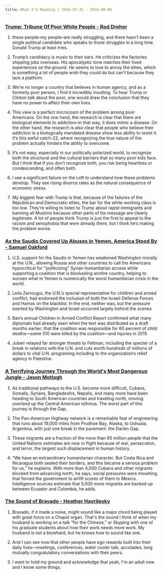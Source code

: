 ```yaml
---
title: What I'm Reading | 2016-07-31 - 2016-08-06
---
```


### [Trump: Tribune Of Poor White People - Rod Dreher](http://www.theamericanconservative.com/dreher/trump-us-politics-poor-whites/)

1. these people–my people–are really struggling, and there hasn’t been a single political candidate who speaks to those struggles in a long time.  Donald Trump at least tries.

2. Trump’s candidacy is music to their ears.  He criticizes the factories shipping jobs overseas.  His apocalyptic tone matches their lived experiences on the ground.  He seems to love to annoy the elites, which is something a lot of people wish they could do but can’t because they lack a platform.

3. We’re no longer a country that believes in human agency, and as a formerly poor person, I find it incredibly insulting.  To hear Trump or Clinton talk about the poor, one would draw the conclusion that they have no power to affect their own lives.

4. This view is a perfect microcosm of the problem among poor Americans.  On the one hand, the research is clear that there are biological elements to addiction–in that way, it does mimic a disease.  On the other hand, the research is also clear that people who believe their addiction is a biologically mandated disease show less ability to resist it.  It’s this awful catch-22, where recognizing the true nature of the problem actually hinders the ability to overcome.

5. It’s not easy, especially in our politically polarized world, to recognize both the structural and the cultural barriers that so many poor kids face.  But I think that if you don’t recognize both, you risk being heartless or condescending, and often both.

6. I see a significant failure on the Left to understand how these problems develop.  They see rising divorce rates as the natural consequence of economic stress.

7. My biggest fear with Trump is that, because of the failures of the Republican and Democratic elites, the bar for the white working class is too low.  They’re willing to listen to Trump about rapist immigrants and banning all Muslims because other parts of his message are clearly legitimate.  A lot of people think Trump is just the first to appeal to the racism and xenophobia that were already there, but I think he’s making the problem worse.

### [As the Saudis Covered Up Abuses in Yemen, America Stood By - Samuel Oakford](http://www.politico.com/magazine/story/2016/07/saudi-arabia-yemen-russia-syria-foreign-policy-united-nations-blackmail-214124)

1. U.S. support for the Saudis in Yemen has weakened Washington morally at the U.N., allowing Russia and other countries to call the Americans hypocritical for "politicizing" Syrian humanitarian access while supporting a coalition that is blockading anntire country, helping to worsen what in Yemen is numerically the worst humanitarian crisis in the world.

2. Leila Zerrougui, the U.N.’s special representative for children and armed conflict, had endorsed the inclusion of both the Israeli Defense Forces and Hamas on the blacklist. In the end, neither was, but the pressure exerted by Washington and Israel occurred largely behind the scenes

3. Ban’s annual Children in Armed Conflict Report confirmed what many diplomats had already seen when the text was distributed as a draft months earlier: that the coalition was responsible for 60 percent of child deaths—some 510 were killed by the coalition—and injuries in 2015

4. Jubeir relayed far stronger threats to Feltman, including the specter of a break in relations with the U.N. and cuts worth hundreds of millions of dollars to vital U.N. programing including to the organization’s relief agency in Palestine.

### [A Terrifying Journey Through the World's Most Dangerous Jungle - Jason Motlagh](http://www.outsideonline.com/2098801/skull-stake-darien-gap)

1. As traditional pathways to the U.S. become more difficult, Cubans, Somalis, Syrians, Bangladeshis, Nepalis, and many more have been heading to South American countries and traveling north, moving overland up the Central American isthmus. The worst part of this journey is through the Gap.

2. The Pan-American Highway network is a remarkable feat of engineering that runs about 19,000 miles from Prudhoe Bay, Alaska, to Ushuaia, Argentina, with just one break in the pavement: the Darién Gap.

3. These migrants are a fraction of the more than 65 million people that the United Nations estimates are now in flight because of war, persecution, and terror, the largest such displacement in human history.

4. “We have an extraordinary humanitarian character. But Costa Rica and Nicaragua both sealed their borders, and this became a serious problem for us,” he explains. With more than 4,000 Cubans and other migrants blocked from advancing north, he says, social pressures were mounting that forced the government to airlift scores of them to Mexico. Intelligence sources estimate that 5,000 more migrants are backed up between Ecuador and Colombia, he adds.

### [The Sound of Bravado - Heather Havrilesky](http://www.theatlantic.com/health/archive/2016/07/the-sound-of-bravado/490754/)

1. Bravado, if it made a noise, might sound like a major chord being played with great force on a Chapel organ. That's the sound I think of when my husband is working on a talk “for the Chinese,” or Skyping with one of his graduate students about how their work needs more work.  My husband is not a blowhard, but he knows how to sound like one.

2. And I can see now that other people have ego rewards built into their daily lives—meetings, conferences, water cooler talk, accolades, long mutually congratulatory conversations with their peers.

3. I want to hold my ground and acknowledge that yeah, I'm an adult now and I know some things.

